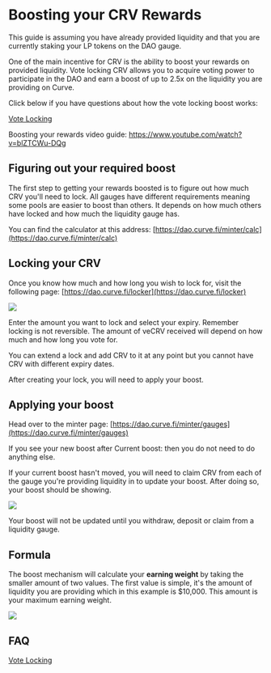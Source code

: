 # Boosting your CRV Rewards

This guide is assuming you have already provided liquidity and that you are currently staking your LP tokens on the DAO gauge.

One of the main incentive for CRV is the ability to boost your rewards on provided liquidity. Vote locking CRV allows you to acquire voting power to participate in the DAO and earn a boost of up to 2.5x on the liquidity you are providing on Curve.

Click below if you have questions about how the vote locking boost works:

[Vote Locking](/governance/vote-locking-boost)

Boosting your rewards video guide: https://www.youtube.com/watch?v=blZTCWu-DQg

## Figuring out your required boost

The first step to getting your rewards boosted is to figure out how much CRV you'll need to lock. All gauges have different requirements meaning some pools are easier to boost than others. It depends on how much others have locked and how much the liquidity gauge has.

You can find the calculator at this address: [https://dao.curve.fi/minter/calc](https://dao.curve.fi/minter/calc)​

## Locking your CRV

Once you know how much and how long you wish to lock for, visit the following page: [https://dao.curve.fi/locker](https://dao.curve.fi/locker)​

![](https://2254922201-files.gitbook.io/~/files/v0/b/gitbook-legacy-files/o/assets%2F-MFA0rQI3SzfbVFgp3Ic%2F-MFw5TRvfmVRhy6M2vA0%2F-MFwBH-2tIa-f8oEODRQ%2Fimage.png?alt=media&token=9d7166c8-4231-4996-8fe2-27c0f7f4ae66)

Enter the amount you want to lock and select your expiry. Remember locking is not reversible. The amount of veCRV received will depend on how much and how long you vote for.

You can extend a lock and add CRV to it at any point but you cannot have CRV with different expiry dates.

After creating your lock, you will need to apply your boost.

## Applying your boost

Head over to the minter page: [https://dao.curve.fi/minter/gauges](https://dao.curve.fi/minter/gauges)​

If you see your new boost after Current boost: then you do not need to do anything else.

If your current boost hasn't moved, you will need to claim CRV from each of the gauge you're providing liquidity in to update your boost. After doing so, your boost should be showing.

![](https://2254922201-files.gitbook.io/~/files/v0/b/gitbook-legacy-files/o/assets%2F-MFA0rQI3SzfbVFgp3Ic%2F-MFw5TRvfmVRhy6M2vA0%2F-MFwFO9NY0WsvZyZPMsr%2Fimage.png?alt=media&token=ecf1dd2c-1300-4a21-9664-2e3387bcf0ca)

Your boost will not be updated until you withdraw, deposit or claim from a liquidity gauge.

## Formula

The boost mechanism will calculate your **earning weight** by taking the smaller amount of two values. The first value is simple, it's the amount of liquidity you are providing which in this example is $10,000. This amount is your maximum earning weight.

![](https://2254922201-files.gitbook.io/~/files/v0/b/gitbook-legacy-files/o/assets%2F-MFA0rQI3SzfbVFgp3Ic%2F-MJCjXQHNjiZe5hYKApB%2F-MJCjcm7RW7EuOXJC46E%2Fimage.png?alt=media&token=aca31750-4ae9-4ffd-991c-46cdccf2b374)

## FAQ

[Vote Locking](/governance/vote-locking-boost)
